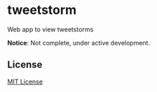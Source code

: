 # tweetstorm
Web app to view tweetstorms

**Notice**: Not complete, under active development.

## License
[MIT License](LICENSE)
